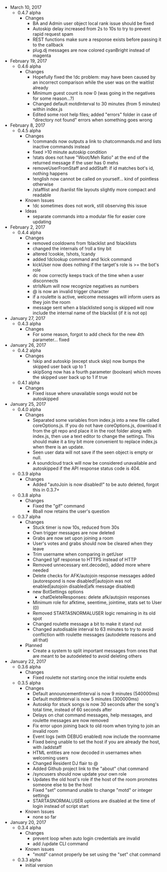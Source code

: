 - March 10, 2017
  - 0.4.7 alpha
    - Changes
      - BA and Admin user object local rank issue should be fixed
      - Autoskip delay increased from 2s to 10s to try to prevent rapid request spam
      - REST functions make sure a response exists before passing it to the callback
      - plug.dj messages are now colored cyanBright instead of magenta
- February 19, 2017
  - 0.4.6 alpha
    - Changes
      - Hopefully fixed the !dc problem: may have been caused by an incorrect comparison while the user was on the waitlist already
      - Minimum guest count is now 0 (was going in the negatives for some reason...?)
      - Changed default motdInterval to 30 minutes (from 5 minutes) within index.js
      - Edited some root help files; added "errors" folder in case of "directory not found" errors when something goes wrong
- February 8, 2017
  - 0.4.5 alpha
    - Changes
      - !commands now outputs a link to chatcommands.md and lists inactive commands instead
      - fixed >10 minute autoskip condition
      - !stats does not have "Woot/Meh Ratio" at the end of the returned message if the user has 0 mehs
      - removeUserFromStaff and addStaff: if id matches bot's id, nothing happens
      - !english now cannot be called on yourself... kind of pointless otherwise
      - /stafflist and /banlist file layouts slightly more compact and readable
    - Known Issues
      - !dc sometimes does not work, still observing this issue
    - Ideas
      - separate commands into a modular file for easier core updating
- February 2, 2017
  - 0.4.4 alpha
    - Changes
      - removed cooldowns from !blacklist and !blacklists
      - changed the internals of !roll a tiny bit
      - altered !cookie, !shots, !candy
      - added !dclookup command and !kick command
      - kickUser now does nothing if the target's role is >= the bot's role
      - dc now correctly keeps track of the time when a user disconnects
      - strIsNum will now recognize negatives as numbers
      - @ is now an invalid trigger character
      - if a roulette is active, welcome messages will inform users as they join the room
      - message sent when a blacklisted song is skipped will now include the internal name of the blacklist (if it is not op)
- January 27, 2017
  - 0.4.3 alpha
    - Changes
      - For some reason, forgot to add check for the new 4th parameter... fixed
- January 26, 2017
  - 0.4.2 alpha
    - Changes
      - !skip and autoskip (except stuck skip) now bumps the skipped user back up to 1
      - skipSong now has a fourth parameter (boolean) which moves the skipped user back up to 1 if true
  - 0.4.1 alpha
    - Changes
      - Fixed issue where unavailable songs would not be autoskipped
- January 25, 2017
  - 0.4.0 alpha
    - Changes
      - Separated some variables from index.js into a new file called coreOptions.js. If you do not have coreOptions.js, download it from the git repo and place it in the root folder along with index.js, then use a text editor to change the settings. This should make it a tiny bit more convenient to replace index.js when there is an update.
      - Seen user data will not save if the seen object is empty or null.
      - A soundcloud track will now be considered unavailable and autoskipped if the API response status code is 404.
  - 0.3.9 alpha
    - Changes
      - Added "autoJoin is now disabled!" to be auto deleted, forgot this in 0.3.7+
  - 0.3.8 alpha
    - Changes
      - Fixed the "gif" command
      - 8ball now retains the user's question
  - 0.3.7 alpha
    - Changes
      - Stuck timer is now 10s, reduced from 30s
      - Own trigger messages are now deleted
      - Grabs are now set upon joining a room
      - User's votes and grabs should now be cleared when they leave
      - Trim username when comparing in getUser
      - Changed !gif response to HTTPS instead of HTTP
      - Removed unnecessary ent.decode(), added more where needed
      - Delete checks for AFK/autojoin response messages added (autorespond is now disabled!|autojoin was not enabled|autojoin disabled|afk message disabled)
      - new BotSettings options
        - chatDeleteResponses: delete afk/autojoin responses
      - Minimum role for afktime, seentime, jointime, stats set to User (0)
      - Removed STARTASNORMALUSER logic remaining in its old spot
      - Changed roulette message a bit to make it stand out
      - Changed autodisable interval to 63 minutes to try to avoid confliction with roulette messages (autodelete reasons and all that)
    - Planned
      - Create a system to split important messages from ones that are meant to be autodeleted to avoid deleting others
- January 22, 2017
  - 0.3.6 alpha
    - Changes
      - Fixed roulette not starting once the initial roulette ends
  - 0.3.5 alpha
    - Changes
      - Default announcementInterval is now 9 minutes (540000ms)
      - Default motdInterval is now 5 minutes (300000ms)
      - Autoskip for stuck songs is now 30 seconds after the song's total time, instead of 60 seconds after
      - Delays on chat command messages, help messages, and roulette messages are now removed
      - Fix error upon joining back to old room when trying to join an invalid room
      - Event logs (with DEBUG enabled) now include the roomname
      - Fixed being unable to set the host if you are already the host, with /addstaff
      - HTML entities are now decoded in usernames when welcoming users
      - Changed Resident DJ flair to @
      - Added Github project link to the "about" chat command
      - /syncusers should now update your own role
      - Updates the old host's role if the host of the room promotes someone else to be the host
      - Fixed "set" command unable to change "motd" or integer settings
      - STARTASNORMALUSER options are disabled at the time of login instead of script start
    - Known Issues
      - none so far
- January 20, 2017
  - 0.3.4 alpha
    - Changes
      - prevent loop when auto login credentials are invalid
      - add /update CLI command
    - Known issues
      - "motd" cannot properly be set using the "set" chat command
  - 0.3.3 alpha
    - initial version
